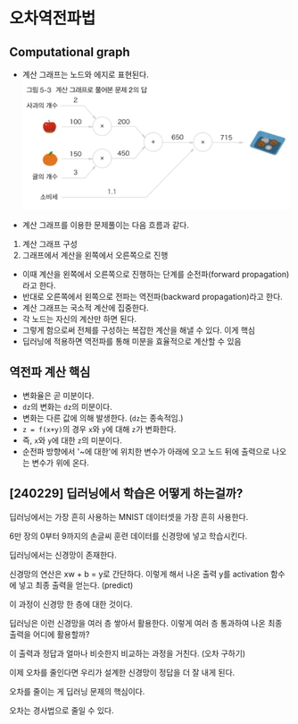 # 오차역전파법

## Computational graph

-   계산 그래프는 노드와 에지로 표현된다.
    ![graph](IMG_2AFC99D625DE-1.jpeg)

-   계산 그래프를 이용한 문제풀이는 다음 흐름과 같다.

1. 계산 그래프 구성
2. 그래프에서 계산을 왼쪽에서 오른쪽으로 진행

-   이때 계산을 왼쪽에서 오른쪽으로 진행하는 단계를 순전파(forward propagation)라고 한다.
-   반대로 오른쪽에서 왼쪽으로 전파는 역전파(backward propagation)라고 한다.
-   계산 그래프는 국소적 계산에 집중한다.
-   각 노드는 자신의 계산만 하면 된다.
-   그렇게 함으로써 전체를 구성하는 복잡한 계산을 해낼 수 있다. 이게 핵심
-   딥러닝에 적용하면 역전파를 통해 미분을 효율적으로 계산할 수 있음

## 역전파 계산 핵심

-   변화율은 곧 미분이다.
-   `dz`의 변화는 `dz`의 미분이다.
-   변화는 다른 값에 의해 발생한다. (`dz`는 종속적임.)
-   `z = f(x+y)`의 경우 `x`와 `y`에 대해 `z`가 변화한다.
-   즉, `x`와 `y`에 대한 `z`의 미분이다.
-   순전파 방향에서 '~에 대한'에 위치한 변수가 아래에 오고 노드 뒤에 출력으로 나오는 변수가 위에 온다.

## [240229] 딥러닝에서 학습은 어떻게 하는걸까?

딥러닝에서는 가장 흔히 사용하는 MNIST 데이터셋을 가장 흔히 사용한다.

6만 장의 0부터 9까지의 손글씨 훈련 데이터를 신경망에 넣고 학습시킨다.

딥러닝에서는 신경망이 존재한다.

신경망의 연산은 xw + b = y로 간단하다. 이렇게 해서 나온 출력 y를 activation 함수에 넣고 최종 출력을 얻는다. (predict)

이 과정이 신경망 한 층에 대한 것이다.

딥러닝은 이런 신경망을 여러 층 쌓아서 활용한다. 이렇게 여러 층 통과하여 나온 최종 출력을 어디에 활용할까?

이 출력과 정답과 얼마나 비슷한지 비교하는 과정을 거친다. (오차 구하기)

이제 오차를 줄인다면 우리가 설계한 신경망이 정답을 더 잘 내게 된다.

오차를 줄이는 게 딥러닝 문제의 핵심이다.

오차는 경사법으로 줄일 수 있다.
